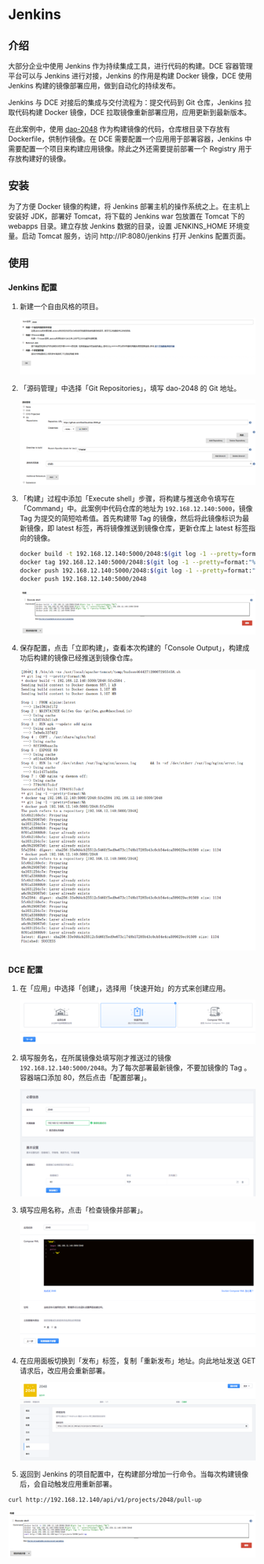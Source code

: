 # Jenkins

## 介绍

大部分企业中使用 Jenkins 作为持续集成工具，进行代码的构建。DCE 容器管理平台可以与 Jenkins 进行对接，Jenkins 的作用是构建 Docker 镜像，DCE 使用 Jenkins 构建的镜像部署应用，做到自动化的持续发布。

Jenkins 与 DCE 对接后的集成与交付流程为：提交代码到 Git 仓库，Jenkins 拉取代码构建 Docker 镜像，DCE 拉取镜像重新部署应用，应用更新到最新版本。

在此案例中，使用 [dao-2048](https://github.com/DaoCloud/dao-2048) 作为构建镜像的代码，仓库根目录下存放有 Dockerfile，供制作镜像。在 DCE 需要配置一个应用用于部署容器，Jenkins 中需要配置一个项目来构建应用镜像。除此之外还需要提前部署一个 Registry 用于存放构建好的镜像。

## 安装

为了方便 Docker 镜像的构建，将 Jenkins 部署主机的操作系统之上。在主机上安装好 JDK，部署好 Tomcat，将下载的 Jenkins war 包放置在 Tomcat 下的 webapps 目录。建立存放 Jenkins 数据的目录，设置 JENKINS_HOME 环境变量。启动 Tomcat 服务，访问 http://IP:8080/jenkins 打开 Jenkins 配置页面。

## 使用

### Jenkins 配置

1. 新建一个自由风格的项目。

    ![jenkins_01](jenkins_01.png)
2. 「源码管理」中选择「Git Repositories」，填写 dao-2048 的 Git 地址。

    ![jenkins_02](jenkins_02.png)
3. 「构建」过程中添加「Execute shell」步骤，将构建与推送命令填写在「Command」中。此案例中代码仓库的地址为 `192.168.12.140:5000`，镜像 Tag 为提交的简短哈希值。首先构建带 Tag 的镜像，然后将此镜像标识为最新镜像，即 latest 标签，再将镜像推送到镜像仓库，更新仓库上 latest 标签指向的镜像。

    ```bash
    docker build -t 192.168.12.140:5000/2048:$(git log -1 --pretty=format:"%h") .
    docker tag 192.168.12.140:5000/2048:$(git log -1 --pretty=format:"%h") 192.168.12.140:5000/2048
    docker push 192.168.12.140:5000/2048:$(git log -1 --pretty=format:"%h")
    docker push 192.168.12.140:5000/2048
    ```

    ![jenkins_03](jenkins_03.png)
4. 保存配置，点击「立即构建」，查看本次构建的「Console Output」，构建成功后构建的镜像已经推送到镜像仓库。

    ![jenkins_04](jenkins_04.png)

### DCE 配置

1. 在「应用」中选择「创建」，选择用「快速开始」的方式来创建应用。

    ![jenkins_05](jenkins_05.png )
2. 填写服务名，在所属镜像处填写刚才推送过的镜像 `192.168.12.140:5000/2048`。为了每次部署最新镜像，不要加镜像的 Tag 。容器端口添加 80，然后点击「配置部署」。

    ![jenkins_06](jenkins_06.png )
3. 填写应用名称，点击「检查镜像并部署」。

    ![jenkins_07](jenkins_07.png )
4. 在应用面板切换到「发布」标签，复制「重新发布」地址。向此地址发送 GET 请求后，改应用会重新部署。

    ![jenkins_08](jenkins_08.png )

5. 返回到 Jenkins 的项目配置中，在构建部分增加一行命令。当每次构建镜像后，会自动触发应用重新部署。

```bash
curl http://192.168.12.140/api/v1/projects/2048/pull-up
```

![jenkins_09](jenkins_09.png)
